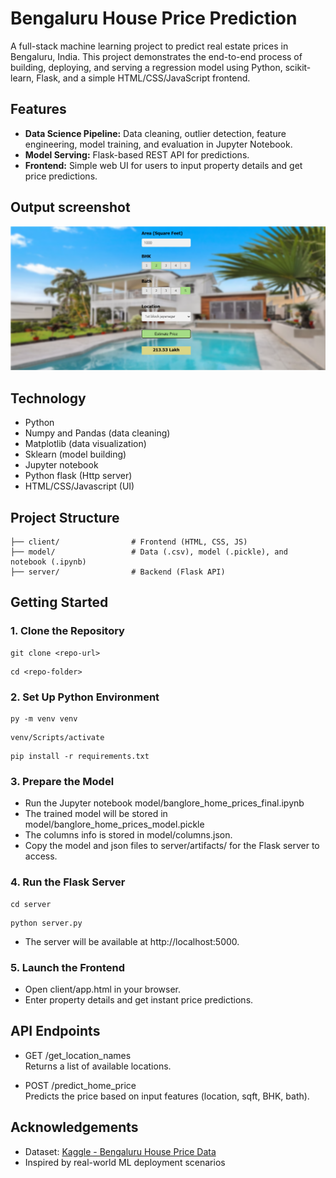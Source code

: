 # Bengaluru House Price Prediction
A full-stack machine learning project to predict real estate prices in Bengaluru, India. This project demonstrates the end-to-end process of building, deploying, and serving a regression model using Python, scikit-learn, Flask, and a simple HTML/CSS/JavaScript frontend.

## Features
- **Data Science Pipeline:** Data cleaning, outlier detection, feature engineering, model training, and evaluation in Jupyter Notebook.
- **Model Serving:** Flask-based REST API for predictions.
- **Frontend:** Simple web UI for users to input property details and get price predictions.

## Output screenshot
![alt text](images/image.png)

## Technology
- Python
- Numpy and Pandas (data cleaning)
- Matplotlib (data visualization)
- Sklearn (model building)
- Jupyter notebook 
- Python flask (Http server)
- HTML/CSS/Javascript (UI)

## Project Structure
```
├── client/                # Frontend (HTML, CSS, JS)
├── model/                 # Data (.csv), model (.pickle), and notebook (.ipynb)
├── server/                # Backend (Flask API)
```

## Getting Started

### 1. Clone the Repository
```
git clone <repo-url>
```
```
cd <repo-folder>
```

### 2. Set Up Python Environment
```
py -m venv venv
```
```
venv/Scripts/activate
```
```
pip install -r requirements.txt
```

### 3. Prepare the Model
- Run the Jupyter notebook model/banglore_home_prices_final.ipynb
- The trained model will be stored in model/banglore_home_prices_model.pickle
- The columns info is stored in model/columns.json.
- Copy the model and json files to server/artifacts/ for the Flask server to access.

### 4. Run the Flask Server
```
cd server
```
```
python server.py
```
- The server will be available at http://localhost:5000.

### 5. Launch the Frontend
- Open client/app.html in your browser.
- Enter property details and get instant price predictions.

## API Endpoints
- GET /get_location_names  
Returns a list of available locations.

- POST /predict_home_price  
Predicts the price based on input features (location, sqft, BHK, bath).

## Acknowledgements
- Dataset: [Kaggle - Bengaluru House Price Data](https://www.kaggle.com/datasets/amitabhajoy/bengaluru-house-price-data)
- Inspired by real-world ML deployment scenarios